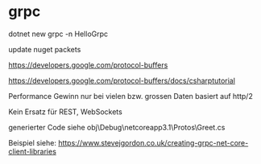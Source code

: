 # grpc


dotnet new grpc -n HelloGrpc

update nuget packets

https://developers.google.com/protocol-buffers

https://developers.google.com/protocol-buffers/docs/csharptutorial

Performance Gewinn nur bei vielen bzw. grossen Daten
basiert auf http/2

Kein Ersatz für REST, WebSockets

generierter Code siehe obj\Debug\netcoreapp3.1\Protos\Greet.cs

Beispiel siehe: https://www.stevejgordon.co.uk/creating-grpc-net-core-client-libraries
